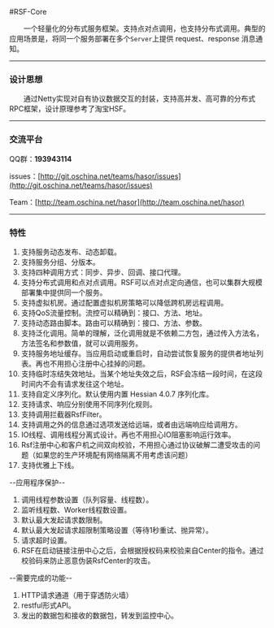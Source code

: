 #RSF-Core

&emsp;&emsp;一个轻量化的分布式服务框架。支持点对点调用，也支持分布式调用。典型的应用场景是，将同一个服务部署在多个`Server`上提供 request、response 消息通知。

----------
### 设计思想

&emsp;&emsp;通过Netty实现对自有协议数据交互的封装，支持高并发、高可靠的分布式RPC框架，设计原理参考了淘宝HSF。

----------
### 交流平台

QQ群：**193943114**

issues：[http://git.oschina.net/teams/hasor/issues](http://git.oschina.net/teams/hasor/issues)

Team：[http://team.oschina.net/hasor](http://team.oschina.net/hasor)

----------
### 特性

1. 支持服务动态发布、动态卸载。
1. 支持服务分组、分版本。
1. 支持四种调用方式：同步、异步、回调、接口代理。
1. 支持分布式调用和点对点调用。RSF可以点对点定向通信，也可以集群大规模部署集中提供同一个服务。
1. 支持虚拟机房。通过配置虚拟机房策略可以降低跨机房远程调用。
1. 支持QoS流量控制。流控可以精确到：接口、方法、地址。
1. 支持动态路由脚本。路由可以精确到：接口、方法、参数。
1. 支持泛化调用。简单的理解，泛化调用就是不依赖二方包，通过传入方法名，方法签名和参数值，就可以调用服务。
1. 支持服务地址缓存。当应用启动或重启时，自动尝试恢复服务的提供者地址列表。再也不用担心注册中心挂掉的问题。
1. 支持临时冻结失效地址。当某个地址失效之后，RSF会冻结一段时间，在这段时间内不会有请求发往这个地址。
1. 支持自定义序列化。默认使用内置 Hessian 4.0.7 序列化库。
1. 支持请求、响应分别使用不同序列化规则。
1. 支持调用拦截器RsfFilter。
1. 支持调用之外的信息通过选项发送给远端，或者由远端响应给调用方。
1. IO线程、调用线程分离式设计。再也不用担心IO阻塞影响运行效率。
1. Rsf注册中心和客户机之间双向校验，不用担心通过协议破解二遭受攻击的问题（如果您的生产环境配有网络隔离不用考虑该问题）
1. 支持优雅上下线。

--应用程序保护--

1. 调用线程参数设置（队列容量、线程数）。
1. 监听线程数、Worker线程数设置。
1. 默认最大发起请求数限制。
1. 默认最大发起请求超限制策略设置（等待1秒重试、抛异常）。
1. 请求超时设置。
1. RSF在启动链接注册中心之后，会根据授权码来校验来自Center的指令。通过校验码来防止恶意伪装RsfCenter的攻击。

--需要完成的功能--

1. HTTP请求通道（用于穿透防火墙）
1. restful形式API。
1. 发出的数据包和接收的数据包，转发到监控中心。